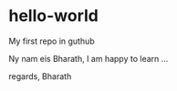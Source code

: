 # hello-world
My first repo in guthub

Ny nam eis Bharath, I am happy to learn ...


regards,
Bharath

